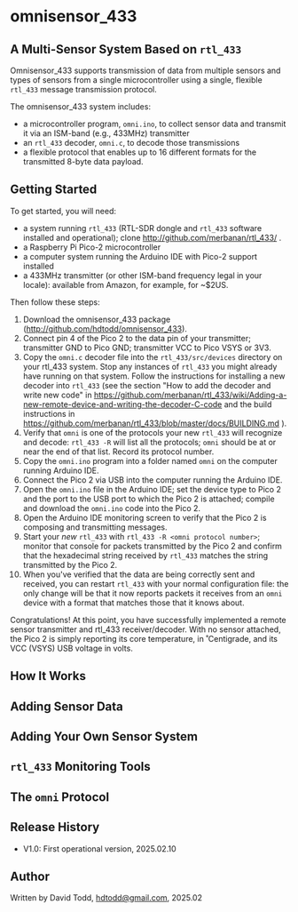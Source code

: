 # omnisensor_433
## A Multi-Sensor System Based on `rtl_433`

Omnisensor\_433 supports transmission of data from multiple sensors and types of sensors from a single microcontroller using a single, flexible `rtl_433` message transmission protocol.

The omnisensor_433 system includes:
*  a microcontroller program, `omni.ino`, to collect sensor data and transmit it via an ISM-band (e.g., 433MHz) transmitter
*  an `rtl_433` decoder, `omni.c`, to decode those transmissions
*  a flexible protocol that enables up to 16 different formats for the transmitted 8-byte data payload.

## Getting Started

To get started, you will need:
*  a system running `rtl_433` (RTL-SDR dongle and `rtl_433` software installed and operational); clone http://github.com/merbanan/rtl_433/ .
*  a Raspberry Pi Pico-2 microcontroller
*  a computer system running the Arduino IDE with Pico-2 support installed
*  a 433MHz transmitter (or other ISM-band frequency legal in your locale): available from Amazon, for example, for ~$2US.

Then follow these steps:
1.  Download the omnisensor\_433 package (http://github.com/hdtodd/omnisensor_433).
2.  Connect pin 4 of the Pico 2 to the data pin of your transmitter; transmitter GND to Pico GND; transmitter VCC to Pico VSYS or 3V3.
3.  Copy the `omni.c` decoder file into the `rtl_433/src/devices` directory on your rtl_433 system.   Stop any instances of `rtl_433` you might already have running on that system.  Follow the instructions for installing a new decoder into `rtl_433` (see the section "How to add the decoder and write new code" in https://github.com/merbanan/rtl_433/wiki/Adding-a-new-remote-device-and-writing-the-decoder-C-code and the build instructions in https://github.com/merbanan/rtl_433/blob/master/docs/BUILDING.md ). 
4.  Verify that `omni` is one of the protocols your new `rtl_433` will recognize and decode: `rtl_433 -R` will list all the protocols; `omni` should be at or near the end of that list.  Record its protocol number.
5.  Copy the `omni.ino` program into a folder named `omni` on the computer running Arduino IDE.
6.  Connect the Pico 2 via USB into the computer running the Arduino IDE.
7.  Open the `omni.ino` file in the Arduino IDE; set the device type to Pico 2 and the port to the USB port to which the Pico 2 is attached; compile and download the `omni.ino` code into the Pico 2.
8.  Open the Arduino IDE monitoring screen to verify that the Pico 2 is composing and transmitting messages.
9.  Start your *new* `rtl_433` with `rtl_433 -R <omni protocol number>`; monitor that console for packets transmitted by the Pico 2 and confirm that the hexadecimal string received by `rtl_433` matches the string transmitted by the Pico 2.
10.  When you've verified that the data are being correctly sent and received, you can restart `rtl_433` with your normal configuration file: the only change will be that it now reports packets it receives from an `omni` device with a format that matches those that it knows about.

Congratulations!  At this point, you have successfully implemented a remote sensor transmitter and rtl_433 receiver/decoder.  With no sensor attached, the Pico 2 is simply reporting its core temperature, in ˚Centigrade, and its VCC (VSYS) USB voltage in volts.

## How It Works

## Adding Sensor Data

## Adding Your Own Sensor System

## `rtl_433` Monitoring Tools

## The `omni` Protocol

## Release History

*  V1.0: First operational version, 2025.02.10

## Author

Written by David Todd, hdtodd@gmail.com, 2025.02


